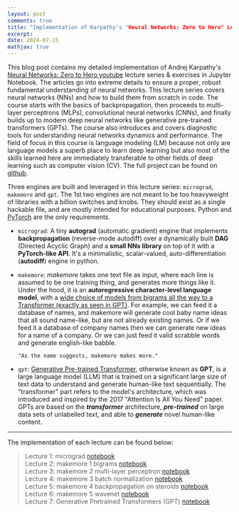 ```yaml
---
layout: post
comments: true
title: "Implementation of Karpathy's "Neural Networks: Zero to Hero" Lecture Series"
excerpt: 
date: 2024-07-15
mathjax: true
---
```

This blog post contains my detailed implementation of Andrej Karpathy's [Neural Networks: Zero to Hero youtube](https://www.youtube.com/playlist?list=PLAqhIrjkxbuWI23v9cThsA9GvCAUhRvKZ) lecture series & exercises in Jupyter Notebook. The articles go into extreme details to ensure a proper, robust fundamental understanding of neural networks. This lecture series covers neural networks (NNs) and how to build them from scratch in code. The course starts with the basics of backpropagation, then proceeds to multi-layer perceptrons (MLPs), convolutional neural networks (CNNs), and finally builds up to modern deep neural networks like generative pre-trained transformers (GPTs). The course also introduces and covers diagnostic tools for understanding neural networks dynamics and performance. The field of focus in this course is language modeling (LM) because not only are language models a superb place to learn deep learning but also most of the skills learned here are immediately transferable to other fields of deep learning such as computer vision (CV). The full project can be found on [github](https://github.com/chizkidd/Karpathy-Neural-Networks-Zero-to-Hero).

Three engines are built and leveraged in this lecture series: `micrograd`, `makemore` and `gpt`. The 1st two engines are not meant to be too heavyweight of libraries with a billion switches and knobs. They should exist as a single hackable file, and are mostly intended for educational purposes. Python and [PyTorch](https://pytorch.org) are the only requirements.
* `micrograd`: A tiny **autograd** (automatic gradient) engine that implements **backpropagation** (reverse-mode autodiff) over a dynamically built **DAG** (Directed Acyclic Graph) and a **small NNs library** on  top of it with a **PyTorch-like API**. It's a minimalistic, scalar-valued, auto-differentiation (**autodiff**) engine in python.
  
* `makemore`: *makemore* takes one text file as input, where each line is assumed to be one training thing, and generates more things like it. Under the hood, it is an **autoregressive character-level language model**, with a <u>wide choice of models from bigrams all the way to a Transformer (exactly as seen in GPT)</u>. For example, we can feed it a database of names, and makemore will generate cool baby name ideas that all sound name-like, but are not already existing names. Or if we feed it a database of company names then we can generate new ideas for a name of a company. Or we can just feed it valid scrabble words and generate english-like babble.
  ```
  "As the name suggests, makemore makes more."
  ```

* `gpt`: <u>Generative Pre-trained Transformer,</u> otherwise known as **GPT**, is a large language model (LLM) that is trained on a significant large size of text data to understand and generate human-like text sequentially. The "transformer" part refers to the model's architecture, which was introduced and inspired by the 2017 "Attention Is All You Need" paper. GPTs are based on the _**transformer**_ architecture, _**pre-trained**_ on large data sets of unlabelled text, and able to _**generate**_ novel human-like content.

---
The implementation of each lecture can be found below:
> Lecture 1: micrograd [notebook](https://nbviewer.org/github/chizkidd/Karpathy-Neural-Networks-Zero-to-Hero/blob/main/001_micrograd/micrograd.ipynb)<br>
> Lecture 2: makemore 1 bigrams [notebook](https://nbviewer.org/github/chizkidd/Karpathy-Neural-Networks-Zero-to-Hero/blob/main/002_makemore_Bigrams/makemore_Bigrams.ipynb)<br>
> Lecture 3: makemore 2 multi-layer perceptron [notebook](https://nbviewer.org/github/chizkidd/Karpathy-Neural-Networks-Zero-to-Hero/blob/main/003_makemore_MLP/makemore_MLP.ipynb)<br>
> Lecture 4: makemore 3 batch normalization [notebook](https://nbviewer.org/github/chizkidd/Karpathy-Neural-Networks-Zero-to-Hero/blob/main/004_makemore_BatchNorm/makemore_BatchNorm.ipynb)<br>
> Lecture 5: makemore 4 backpropagation on steroids [notebook](https://nbviewer.org/github/chizkidd/Karpathy-Neural-Networks-Zero-to-Hero/blob/main/005_makemore_BackpropNinja/makemore_Backprop.ipynb)<br>
> Lecture 6: makemore 5 wavenet [notebook](https://github.com/chizkidd/Karpathy-Neural-Networks-Zero-to-Hero/blob/main/006_makemore_WaveNet/makemore_WaveNet.ipynb)<br>
> Lecture 7: Generative Pretrained Transformers (GPT) [notebook](https://nbviewer.org/github/chizkidd/Karpathy-Neural-Networks-Zero-to-Hero/blob/main/007_GPT/gpt.ipynb)<br>
